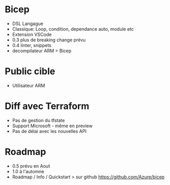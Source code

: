 # Bicep 
- DSL Langague
- Classique: Loop, condition, dependance auto, module etc
- Extension VSCode 
- 0.3 plus de breaking change prévu
- 0.4 linter, snippets
- decompilateur ARM > Bicep

# Public cible
- Utilisateur ARM

# Diff avec Terraform
- Pas de gestion du tfstate
- Support Microsoft - même en preview
- Pas de délai avec les nouvelles API 

# Roadmap
- 0.5 prévu en Aout
- 1.0 à l'automne
- Roadmap / Info / Quickstart > sur github https://github.com/Azure/bicep